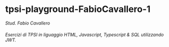# tpsi-playground-FabioCavallero-1

_Stud. Fabio Cavallero_

###### Esercizi di TPSI in liguaggio HTML, Javascript, Typescript & SQL utilizzando JWT.
